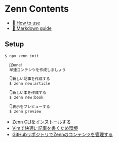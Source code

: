 # Zenn Contents

* [📘 How to use](https://zenn.dev/zenn/articles/zenn-cli-guide)
* [📘 Markdown guide](https://zenn.dev/zenn/articles/markdown-guide)

## Setup

```sh
$ npx zenn init

  🎉Done!
  早速コンテンツを作成しましょう

  👇新しい記事を作成する
  $ zenn new:article

  👇新しい本を作成する
  $ zenn new:book

  👇表示をプレビューする
  $ zenn preview
```

* [Zenn CLIをインストールする](https://zenn.dev/zenn/articles/install-zenn-cli)
* [Vimで快適に記事を書くため環境](https://zenn.dev/skanehira/articles/2020-11-16-vim-writing-articles)
* [GitHubリポジトリでZennのコンテンツを管理する](https://zenn.dev/zenn/articles/connect-to-github)
